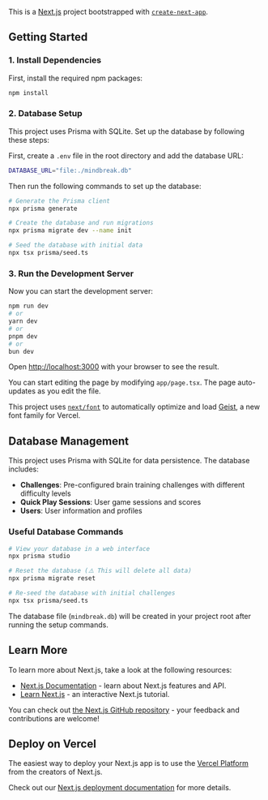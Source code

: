 This is a [Next.js](https://nextjs.org) project bootstrapped with [`create-next-app`](https://nextjs.org/docs/app/api-reference/cli/create-next-app).

## Getting Started

### 1. Install Dependencies

First, install the required npm packages:

```bash
npm install
```

### 2. Database Setup

This project uses Prisma with SQLite. Set up the database by following these steps:

First, create a `.env` file in the root directory and add the database URL:

```bash
DATABASE_URL="file:./mindbreak.db"
```

Then run the following commands to set up the database:

```bash
# Generate the Prisma client
npx prisma generate

# Create the database and run migrations
npx prisma migrate dev --name init

# Seed the database with initial data
npx tsx prisma/seed.ts
```

### 3. Run the Development Server

Now you can start the development server:

```bash
npm run dev
# or
yarn dev
# or
pnpm dev
# or
bun dev
```

Open [http://localhost:3000](http://localhost:3000) with your browser to see the result.

You can start editing the page by modifying `app/page.tsx`. The page auto-updates as you edit the file.

This project uses [`next/font`](https://nextjs.org/docs/app/building-your-application/optimizing/fonts) to automatically optimize and load [Geist](https://vercel.com/font), a new font family for Vercel.

## Database Management

This project uses Prisma with SQLite for data persistence. The database includes:

- **Challenges**: Pre-configured brain training challenges with different difficulty levels
- **Quick Play Sessions**: User game sessions and scores
- **Users**: User information and profiles

### Useful Database Commands

```bash
# View your database in a web interface
npx prisma studio

# Reset the database (⚠️ This will delete all data)
npx prisma migrate reset

# Re-seed the database with initial challenges
npx tsx prisma/seed.ts
```

The database file (`mindbreak.db`) will be created in your project root after running the setup commands.

## Learn More

To learn more about Next.js, take a look at the following resources:

- [Next.js Documentation](https://nextjs.org/docs) - learn about Next.js features and API.
- [Learn Next.js](https://nextjs.org/learn) - an interactive Next.js tutorial.

You can check out [the Next.js GitHub repository](https://github.com/vercel/next.js) - your feedback and contributions are welcome!

## Deploy on Vercel

The easiest way to deploy your Next.js app is to use the [Vercel Platform](https://vercel.com/new?utm_medium=default-template&filter=next.js&utm_source=create-next-app&utm_campaign=create-next-app-readme) from the creators of Next.js.

Check out our [Next.js deployment documentation](https://nextjs.org/docs/app/building-your-application/deploying) for more details.
